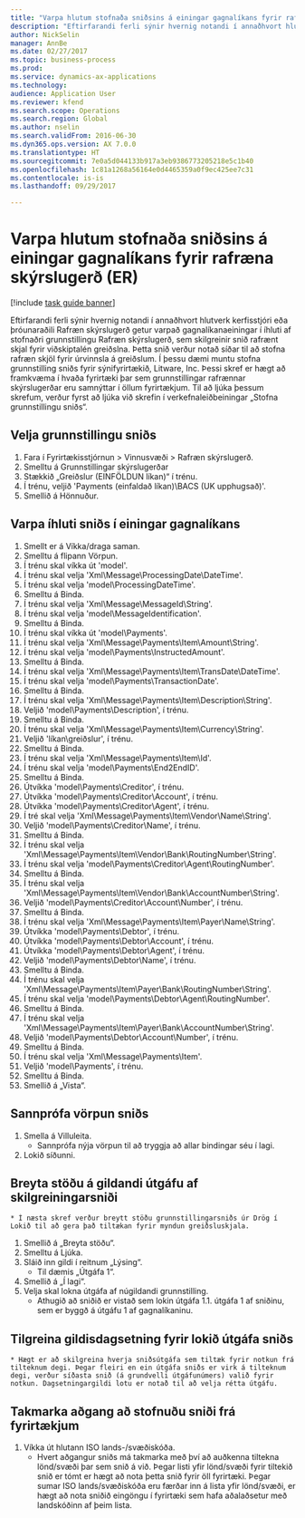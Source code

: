 ```yaml
--- 
title: "Varpa hlutum stofnaða sniðsins á einingar gagnalíkans fyrir rafræna skýrslugerð (ER)"
description: "Eftirfarandi ferli sýnir hvernig notandi í annaðhvort hlutverk kerfisstjóri eða þróunaraðili Rafræn skýrslugerð getur varpað gagnalíkanaeiningar í íhluti af stofnaðri grunnstillingu Rafræn skýrslugerð, sem skilgreinir snið rafrænt skjal fyrir viðskiptalén greiðslna."
author: NickSelin
manager: AnnBe
ms.date: 02/27/2017
ms.topic: business-process
ms.prod: 
ms.service: dynamics-ax-applications
ms.technology: 
audience: Application User
ms.reviewer: kfend
ms.search.scope: Operations
ms.search.region: Global
ms.author: nselin
ms.search.validFrom: 2016-06-30
ms.dyn365.ops.version: AX 7.0.0
ms.translationtype: HT
ms.sourcegitcommit: 7e0a5d044133b917a3eb9386773205218e5c1b40
ms.openlocfilehash: 1c81a1268a56164e0d4465359a0f9ec425ee7c31
ms.contentlocale: is-is
ms.lasthandoff: 09/29/2017

---
```

# <a name="map-components-of-the-created-format-to-data-model-elements-for-electronic-reporting-er"></a>Varpa hlutum stofnaða sniðsins á einingar gagnalíkans fyrir rafræna skýrslugerð (ER)

[!include [task guide banner](../../includes/task-guide-banner.md)]

Eftirfarandi ferli sýnir hvernig notandi í annaðhvort hlutverk kerfisstjóri eða þróunaraðili Rafræn skýrslugerð getur varpað gagnalíkanaeiningar í íhluti af stofnaðri grunnstillingu Rafræn skýrslugerð, sem skilgreinir snið rafrænt skjal fyrir viðskiptalén greiðslna. Þetta snið verður notað síðar til að stofna rafræn skjöl fyrir úrvinnsla á greiðslum. Í þessu dæmi muntu stofna grunnstilling sniðs fyrir sýnifyrirtækið, Litware, Inc. Þessi skref er hægt að framkvæma í hvaða fyrirtæki þar sem grunnstillingar rafrænnar skýrslugerðar eru samnýttar í öllum fyrirtækjum. Til að ljúka þessum skrefum, verður fyrst að ljúka við skrefin í verkefnaleiðbeiningar „Stofna grunnstillingu sniðs“.


## <a name="select-a-format-configuration"></a>Velja grunnstillingu sniðs
1. Fara í Fyrirtækisstjórnun > Vinnusvæði > Rafræn skýrslugerð.
2. Smelltu á Grunnstillingar skýrslugerðar
3. Stækkið „Greiðslur (EINFÖLDUN líkan)“ í trénu.
4. Í trénu, veljið 'Payments (einfaldað líkan)\BACS (UK upphugsað)'.
5. Smellið á Hönnuður.

## <a name="map-format-components-to-data-model-elements"></a>Varpa íhluti sniðs í einingar gagnalíkans
1. Smellt er á Víkka/draga saman.
2. Smelltu á flipann Vörpun.
3. Í trénu skal víkka út 'model'.
4. Í trénu skal velja 'Xml\Message\ProcessingDate\DateTime'.
5. Í trénu skal velja 'model\ProcessingDateTime'.
6. Smelltu á Binda.
7. Í trénu skal velja 'Xml\Message\MessageId\String'.
8. Í trénu skal velja 'model\MessageIdentification'.
9. Smelltu á Binda.
10. Í trénu skal víkka út 'model\Payments'.
11. Í trénu skal velja 'Xml\Message\Payments\Item\Amount\String'.
12. Í trénu skal velja 'model\Payments\InstructedAmount'.
13. Smelltu á Binda.
14. Í trénu skal velja 'Xml\Message\Payments\Item\TransDate\DateTime'.
15. Í trénu skal velja 'model\Payments\TransactionDate'.
16. Smelltu á Binda.
17. Í trénu skal velja 'Xml\Message\Payments\Item\Description\String'.
18. Veljið 'model\Payments\Description', í trénu.
19. Smelltu á Binda.
20. Í trénu skal velja 'Xml\Message\Payments\Item\Currency\String'.
21. Veljið 'líkan\greiðslur', í trénu.
22. Smelltu á Binda.
23. Í trénu skal velja 'Xml\Message\Payments\Item\Id'.
24. Í trénu skal velja 'model\Payments\End2EndID'.
25. Smelltu á Binda.
26. Útvíkka 'model\Payments\Creditor', í trénu.
27. Útvíkka 'model\Payments\Creditor\Account', í trénu.
28. Útvíkka 'model\Payments\Creditor\Agent', í trénu.
29. Í tré skal velja 'Xml\Message\Payments\Item\Vendor\Name\String'.
30. Veljið 'model\Payments\Creditor\Name', í trénu.
31. Smelltu á Binda.
32. Í trénu skal velja 'Xml\Message\Payments\Item\Vendor\Bank\RoutingNumber\String'.
33. Í trénu skal velja 'model\Payments\Creditor\Agent\RoutingNumber'.
34. Smelltu á Binda.
35. Í trénu skal velja 'Xml\Message\Payments\Item\Vendor\Bank\AccountNumber\String'.
36. Veljið 'model\Payments\Creditor\Account\Number', í trénu.
37. Smelltu á Binda.
38. Í trénu skal velja 'Xml\Message\Payments\Item\Payer\Name\String'.
39. Útvíkka 'model\Payments\Debtor', í trénu.
40. Útvíkka 'model\Payments\Debtor\Account', í trénu.
41. Útvíkka 'model\Payments\Debtor\Agent', í trénu.
42. Veljið 'model\Payments\Debtor\Name', í trénu.
43. Smelltu á Binda.
44. Í trénu skal velja 'Xml\Message\Payments\Item\Payer\Bank\RoutingNumber\String'.
45. Í trénu skal velja 'model\Payments\Debtor\Agent\RoutingNumber'.
46. Smelltu á Binda.
47. Í trénu skal velja 'Xml\Message\Payments\Item\Payer\Bank\AccountNumber\String'.
48. Veljið 'model\Payments\Debtor\Account\Number', í trénu.
49. Smelltu á Binda.
50. Í trénu skal velja 'Xml\Message\Payments\Item'.
51. Veljið 'model\Payments', í trénu.
52. Smelltu á Binda.
53. Smellið á „Vista“.

## <a name="validate-format-mapping"></a>Sannprófa vörpun sniðs
1. Smella á Villuleita.
    * Sannprófa nýja vörpun til að tryggja að allar bindingar séu í lagi.  
2. Lokið síðunni.

## <a name="change-status-of-the-current-version-of-format-configuration"></a>Breyta stöðu á gildandi útgáfu af skilgreiningarsniði
    * Í næsta skref verður breytt stöðu grunnstillingarsniðs úr Drög í Lokið til að gera það tiltækan fyrir myndun greiðsluskjala.  
1. Smellið á „Breyta stöðu“.
2. Smelltu á Ljúka.
3. Sláið inn gildi í reitnum „Lýsing“.
    * Til dæmis „Útgáfa 1“.  
4. Smellið á „Í lagi“.
5. Velja skal lokna útgáfa af núgildandi grunnstilling.
    * Athugið að sniðið er vistað sem lokin útgáfa 1.1. útgáfa 1 af sniðinu, sem er byggð á útgáfu 1 af gagnalíkaninu.  

## <a name="define-effective-date-for-completed-version-of-format"></a>Tilgreina gildisdagsetning fyrir lokið útgáfa sniðs
    * Hægt er að skilgreina hverja sniðsútgáfa sem tiltæk fyrir notkun frá tilteknum degi. Þegar fleiri en ein útgáfa sniðs er virk á tilteknum degi, verður síðasta snið (á grundvelli útgáfunúmers) valið fyrir notkun. Dagsetningargildi lotu er notað til að velja rétta útgáfu.  

## <a name="restrict-access-to-created-format-from-companies"></a>Takmarka aðgang að stofnuðu sniði frá fyrirtækjum
1. Víkka út hlutann ISO lands-/svæðiskóða.
    * Hvert aðgangur sniðs má takmarka með því að  auðkenna tiltekna lönd/svæði þar sem snið á við. Þegar listi yfir lönd/svæði fyrir tiltekið snið er tómt er hægt að nota þetta snið fyrir öll fyrirtæki. Þegar sumar ISO lands/svæðiskóða eru færðar inn á lista yfir lönd/svæði, er hægt að nota sniðið eingöngu í fyrirtæki sem hafa aðalaðsetur með landskóðinn af þeim lista.  


